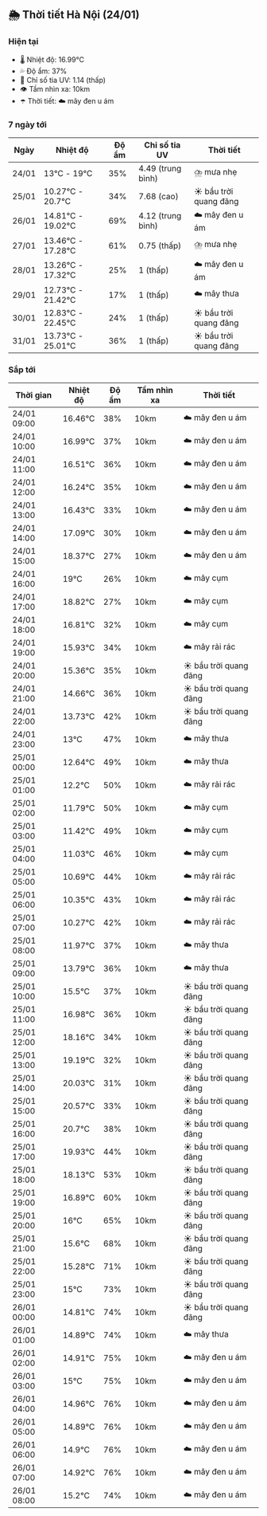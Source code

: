 ## 🌦️ Thời tiết Hà Nội (24/01)

### Hiện tại

- 🌡️ Nhiệt độ: 16.99℃
- 💦 Độ ẩm: 37%
- 🌟 Chỉ số tia UV: 1.14 (thấp)
- 👁️ Tầm nhìn xa: 10km
- ☂️ Thời tiết: ☁️ mây đen u ám

### 7 ngày tới

| Ngày | Nhiệt độ | Độ ẩm | Chỉ số tia UV | Thời tiết |
| --- | --- | --- | --- | --- |
| 24/01 | 13℃ - 19℃ | 35% | 4.49 (trung bình) | ⛈️ mưa nhẹ |
| 25/01 | 10.27℃ - 20.7℃ | 34% | 7.68 (cao) | ☀️ bầu trời quang đãng |
| 26/01 | 14.81℃ - 19.02℃ | 69% | 4.12 (trung bình) | ☁️ mây đen u ám |
| 27/01 | 13.46℃ - 17.28℃ | 61% | 0.75 (thấp) | ⛈️ mưa nhẹ |
| 28/01 | 13.26℃ - 17.32℃ | 25% | 1 (thấp) | ☁️ mây đen u ám |
| 29/01 | 12.73℃ - 21.42℃ | 17% | 1 (thấp) | ☁️ mây thưa |
| 30/01 | 12.83℃ - 22.45℃ | 24% | 1 (thấp) | ☀️ bầu trời quang đãng |
| 31/01 | 13.73℃ - 25.01℃ | 36% | 1 (thấp) | ☀️ bầu trời quang đãng |

### Sắp tới

| Thời gian | Nhiệt độ | Độ ẩm | Tầm nhìn xa | Thời tiết |
| --- | --- | --- | --- | --- |
| 24/01 09:00 | 16.46℃ | 38% | 10km | ☁️ mây đen u ám |
| 24/01 10:00 | 16.99℃ | 37% | 10km | ☁️ mây đen u ám |
| 24/01 11:00 | 16.51℃ | 36% | 10km | ☁️ mây đen u ám |
| 24/01 12:00 | 16.24℃ | 35% | 10km | ☁️ mây đen u ám |
| 24/01 13:00 | 16.43℃ | 33% | 10km | ☁️ mây đen u ám |
| 24/01 14:00 | 17.09℃ | 30% | 10km | ☁️ mây đen u ám |
| 24/01 15:00 | 18.37℃ | 27% | 10km | ☁️ mây đen u ám |
| 24/01 16:00 | 19℃ | 26% | 10km | ☁️ mây cụm |
| 24/01 17:00 | 18.82℃ | 27% | 10km | ☁️ mây cụm |
| 24/01 18:00 | 16.81℃ | 32% | 10km | ☁️ mây cụm |
| 24/01 19:00 | 15.93℃ | 34% | 10km | ☁️ mây rải rác |
| 24/01 20:00 | 15.36℃ | 35% | 10km | ☀️ bầu trời quang đãng |
| 24/01 21:00 | 14.66℃ | 36% | 10km | ☀️ bầu trời quang đãng |
| 24/01 22:00 | 13.73℃ | 42% | 10km | ☀️ bầu trời quang đãng |
| 24/01 23:00 | 13℃ | 47% | 10km | ☁️ mây thưa |
| 25/01 00:00 | 12.64℃ | 49% | 10km | ☁️ mây thưa |
| 25/01 01:00 | 12.2℃ | 50% | 10km | ☁️ mây rải rác |
| 25/01 02:00 | 11.79℃ | 50% | 10km | ☁️ mây cụm |
| 25/01 03:00 | 11.42℃ | 49% | 10km | ☁️ mây cụm |
| 25/01 04:00 | 11.03℃ | 46% | 10km | ☁️ mây cụm |
| 25/01 05:00 | 10.69℃ | 44% | 10km | ☁️ mây rải rác |
| 25/01 06:00 | 10.35℃ | 43% | 10km | ☁️ mây rải rác |
| 25/01 07:00 | 10.27℃ | 42% | 10km | ☁️ mây rải rác |
| 25/01 08:00 | 11.97℃ | 37% | 10km | ☁️ mây thưa |
| 25/01 09:00 | 13.79℃ | 36% | 10km | ☁️ mây thưa |
| 25/01 10:00 | 15.5℃ | 37% | 10km | ☀️ bầu trời quang đãng |
| 25/01 11:00 | 16.98℃ | 36% | 10km | ☀️ bầu trời quang đãng |
| 25/01 12:00 | 18.16℃ | 34% | 10km | ☀️ bầu trời quang đãng |
| 25/01 13:00 | 19.19℃ | 32% | 10km | ☀️ bầu trời quang đãng |
| 25/01 14:00 | 20.03℃ | 31% | 10km | ☀️ bầu trời quang đãng |
| 25/01 15:00 | 20.57℃ | 33% | 10km | ☀️ bầu trời quang đãng |
| 25/01 16:00 | 20.7℃ | 38% | 10km | ☀️ bầu trời quang đãng |
| 25/01 17:00 | 19.93℃ | 44% | 10km | ☀️ bầu trời quang đãng |
| 25/01 18:00 | 18.13℃ | 53% | 10km | ☀️ bầu trời quang đãng |
| 25/01 19:00 | 16.89℃ | 60% | 10km | ☀️ bầu trời quang đãng |
| 25/01 20:00 | 16℃ | 65% | 10km | ☀️ bầu trời quang đãng |
| 25/01 21:00 | 15.6℃ | 68% | 10km | ☀️ bầu trời quang đãng |
| 25/01 22:00 | 15.28℃ | 71% | 10km | ☀️ bầu trời quang đãng |
| 25/01 23:00 | 15℃ | 73% | 10km | ☀️ bầu trời quang đãng |
| 26/01 00:00 | 14.81℃ | 74% | 10km | ☀️ bầu trời quang đãng |
| 26/01 01:00 | 14.89℃ | 74% | 10km | ☁️ mây thưa |
| 26/01 02:00 | 14.91℃ | 75% | 10km | ☁️ mây đen u ám |
| 26/01 03:00 | 15℃ | 75% | 10km | ☁️ mây đen u ám |
| 26/01 04:00 | 14.96℃ | 76% | 10km | ☁️ mây đen u ám |
| 26/01 05:00 | 14.89℃ | 76% | 10km | ☁️ mây đen u ám |
| 26/01 06:00 | 14.9℃ | 76% | 10km | ☁️ mây đen u ám |
| 26/01 07:00 | 14.92℃ | 76% | 10km | ☁️ mây đen u ám |
| 26/01 08:00 | 15.2℃ | 74% | 10km | ☁️ mây đen u ám |
